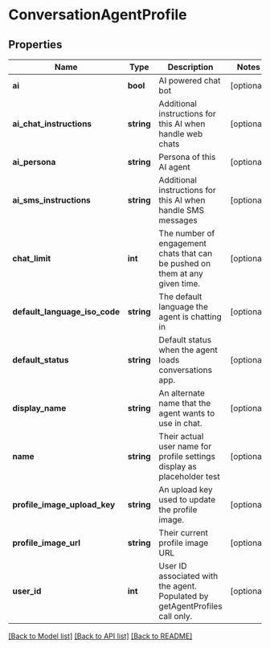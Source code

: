 # ConversationAgentProfile

## Properties
Name | Type | Description | Notes
------------ | ------------- | ------------- | -------------
**ai** | **bool** | AI powered chat bot | [optional] 
**ai_chat_instructions** | **string** | Additional instructions for this AI when handle web chats | [optional] 
**ai_persona** | **string** | Persona of this AI agent | [optional] 
**ai_sms_instructions** | **string** | Additional instructions for this AI when handle SMS messages | [optional] 
**chat_limit** | **int** | The number of engagement chats that can be pushed on them at any given time. | [optional] 
**default_language_iso_code** | **string** | The default language the agent is chatting in | [optional] 
**default_status** | **string** | Default status when the agent loads conversations app. | [optional] 
**display_name** | **string** | An alternate name that the agent wants to use in chat. | [optional] 
**name** | **string** | Their actual user name for profile settings display as placeholder test | [optional] 
**profile_image_upload_key** | **string** | An upload key used to update the profile image. | [optional] 
**profile_image_url** | **string** | Their current profile image URL | [optional] 
**user_id** | **int** | User ID associated with the agent.  Populated by getAgentProfiles call only. | [optional] 

[[Back to Model list]](../README.md#documentation-for-models) [[Back to API list]](../README.md#documentation-for-api-endpoints) [[Back to README]](../README.md)


